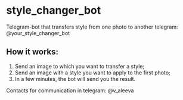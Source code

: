 # style_changer_bot
Telegram-bot that transfers style from one photo to another
telegram: @your_style_changer_bot

## How it works:
1. Send an image to which you want to transfer a style;
2. Send an image with a style you want to apply to the first photo;
3. In a few minutes, the bot will send you the result.

Contacts for communication in telegram: @v_aleeva

